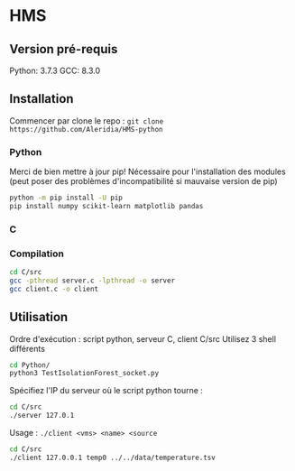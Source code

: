 # HMS 

## Version pré-requis
Python: 3.7.3
GCC: 8.3.0

## Installation

Commencer par clone le repo : ```git clone https://github.com/Aleridia/HMS-python```

### Python
Merci de bien mettre à jour pip! Nécessaire pour l'installation des modules (peut poser des problèmes d'incompatibilité si mauvaise version de pip)

```sh
python -m pip install -U pip
pip install numpy scikit-learn matplotlib pandas
```

### C

### Compilation

```sh
cd C/src
gcc -pthread server.c -lpthread -o server
gcc client.c -o client
```

## Utilisation

Ordre d'exécution : script python, serveur C, client C/src
Utilisez 3 shell différents

```sh
cd Python/
python3 TestIsolationForest_socket.py
```

Spécifiez l'IP du serveur où le script python tourne :

```sh
cd C/src
./server 127.0.1
```

Usage : ```./client <vms> <name> <source```
```sh
cd C/src
./client 127.0.0.1 temp0 ../../data/temperature.tsv
```
